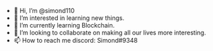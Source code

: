 - 👋 Hi, I’m @simond110
- 👀 I’m interested in learning new things.
- 🌱 I’m currently learning Blockchain.
- 💞️ I’m looking to collaborate on making all our lives more interesting.
- 📫 How to reach me discord: Simond#9348

<!---
simond110/simond110 is a ✨ special ✨ repository because its `README.md` (this file) appears on your GitHub profile.
You can click the Preview link to take a look at your changes.
--->
